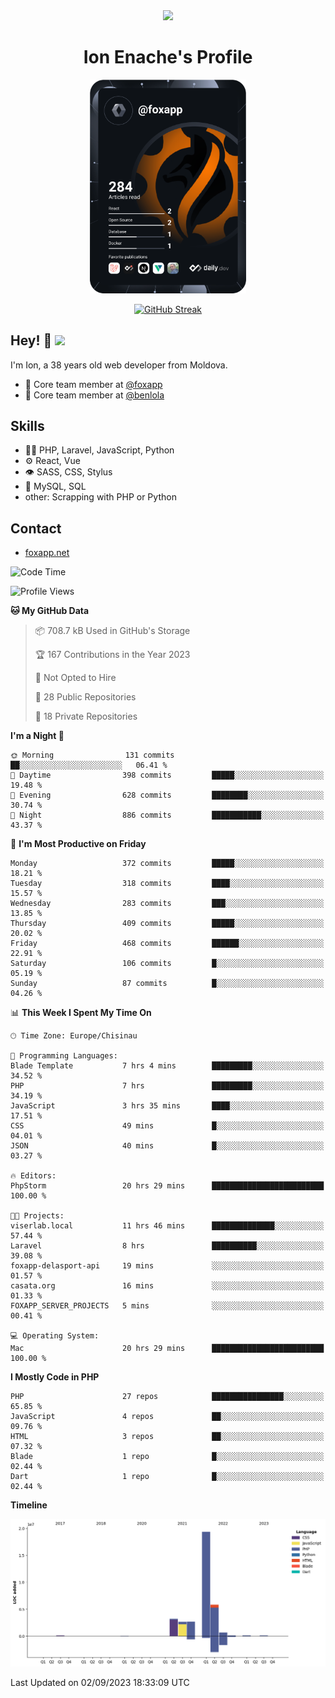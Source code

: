 <div id="header" align="center">
  <img src="https://media.giphy.com/media/M9gbBd9nbDrOTu1Mqx/giphy.gif" width="100"/>
	<h1>Ion Enache's Profile</h1>
</div>
<div align="center">
	<a href="https://app.daily.dev/foxapp"><img src="https://github.com/foxapp/foxapp/blob/master/devcard.svg" width="250" alt="Ion Enache's Dev Card"/></a>
</div>


<div align="center">
	
[![GitHub Streak](http://github-readme-streak-stats.herokuapp.com?user=foxapp&hide_border=true&date_format=M%20j%5B%2C%20Y%5D)](https://git.io/streak-stats)
	
</div>


## Hey! 👋 <img src="https://media.giphy.com/media/hvRJCLFzcasrR4ia7z/giphy.gif" width="30px"/>
I'm Ion, a 38 years old web developer from Moldova.


- 👥 Core team member at [@foxapp](https://github.com/foxapp)
- 👥 Core team member at [@benlola](https://github.com/benlola)

## Skills
- 👨‍💻 PHP, Laravel, JavaScript, Python
- ⚙️ React, Vue
- 👁️ SASS, CSS, Stylus
- 💽 MySQL, SQL
- other: Scrapping with PHP or Python

## Contact
- [foxapp.net](https://www.foxapp.net)

<!--START_SECTION:waka-->
![Code Time](http://img.shields.io/badge/Code%20Time-1%2C495%20hrs%2016%20mins-blue)

![Profile Views](http://img.shields.io/badge/Profile%20Views-1-blue)

**🐱 My GitHub Data** 

> 📦 708.7 kB Used in GitHub's Storage 
 > 
> 🏆 167 Contributions in the Year 2023
 > 
> 🚫 Not Opted to Hire
 > 
> 📜 28 Public Repositories 
 > 
> 🔑 18 Private Repositories 
 > 
**I'm a Night 🦉** 

```text
🌞 Morning                131 commits         ██░░░░░░░░░░░░░░░░░░░░░░░   06.41 % 
🌆 Daytime                398 commits         █████░░░░░░░░░░░░░░░░░░░░   19.48 % 
🌃 Evening                628 commits         ████████░░░░░░░░░░░░░░░░░   30.74 % 
🌙 Night                  886 commits         ███████████░░░░░░░░░░░░░░   43.37 % 
```
📅 **I'm Most Productive on Friday** 

```text
Monday                   372 commits         █████░░░░░░░░░░░░░░░░░░░░   18.21 % 
Tuesday                  318 commits         ████░░░░░░░░░░░░░░░░░░░░░   15.57 % 
Wednesday                283 commits         ███░░░░░░░░░░░░░░░░░░░░░░   13.85 % 
Thursday                 409 commits         █████░░░░░░░░░░░░░░░░░░░░   20.02 % 
Friday                   468 commits         ██████░░░░░░░░░░░░░░░░░░░   22.91 % 
Saturday                 106 commits         █░░░░░░░░░░░░░░░░░░░░░░░░   05.19 % 
Sunday                   87 commits          █░░░░░░░░░░░░░░░░░░░░░░░░   04.26 % 
```


📊 **This Week I Spent My Time On** 

```text
🕑︎ Time Zone: Europe/Chisinau

💬 Programming Languages: 
Blade Template           7 hrs 4 mins        █████████░░░░░░░░░░░░░░░░   34.52 % 
PHP                      7 hrs               █████████░░░░░░░░░░░░░░░░   34.19 % 
JavaScript               3 hrs 35 mins       ████░░░░░░░░░░░░░░░░░░░░░   17.51 % 
CSS                      49 mins             █░░░░░░░░░░░░░░░░░░░░░░░░   04.01 % 
JSON                     40 mins             █░░░░░░░░░░░░░░░░░░░░░░░░   03.27 % 

🔥 Editors: 
PhpStorm                 20 hrs 29 mins      █████████████████████████   100.00 % 

🐱‍💻 Projects: 
viserlab.local           11 hrs 46 mins      ██████████████░░░░░░░░░░░   57.44 % 
Laravel                  8 hrs               ██████████░░░░░░░░░░░░░░░   39.08 % 
foxapp-delasport-api     19 mins             ░░░░░░░░░░░░░░░░░░░░░░░░░   01.57 % 
casata.org               16 mins             ░░░░░░░░░░░░░░░░░░░░░░░░░   01.33 % 
FOXAPP_SERVER_PROJECTS   5 mins              ░░░░░░░░░░░░░░░░░░░░░░░░░   00.41 % 

💻 Operating System: 
Mac                      20 hrs 29 mins      █████████████████████████   100.00 % 
```

**I Mostly Code in PHP** 

```text
PHP                      27 repos            ████████████████░░░░░░░░░   65.85 % 
JavaScript               4 repos             ██░░░░░░░░░░░░░░░░░░░░░░░   09.76 % 
HTML                     3 repos             ██░░░░░░░░░░░░░░░░░░░░░░░   07.32 % 
Blade                    1 repo              █░░░░░░░░░░░░░░░░░░░░░░░░   02.44 % 
Dart                     1 repo              █░░░░░░░░░░░░░░░░░░░░░░░░   02.44 % 
```



**Timeline**

![Lines of Code chart](https://raw.githubusercontent.com/foxapp/foxapp/master/assets/bar_graph.png)


 Last Updated on 02/09/2023 18:33:09 UTC
<!--END_SECTION:waka-->
